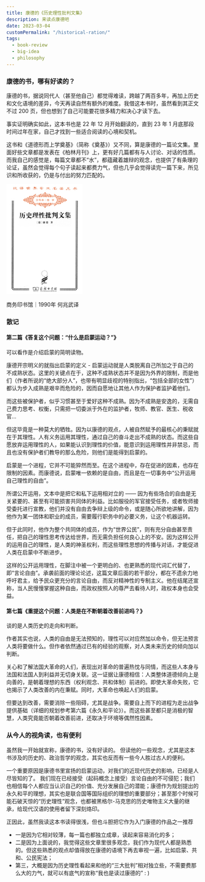```yaml
---
title: 康德的《历史理性批判文集》
description: 来读点康德吧
date: 2023-03-04
customPermalink: "/historical-ration/"
tags:
  - book-review
  - big-idea
  - philosophy
---
```


### 康德的书，哪有好读的？
康德的书，据说同代人（甚至他自己）都觉得难读，跨越了两百多年，再加上历史和文化语境的差异，今天再读自然有额外的难度。我借这本书时，虽然看到其正文不过 200 页，但也想到了自己可能要花很多精力和决心才读下去。

事实证明确实如此，这本书也是 22 年 12 月开始翻读的，直到 23 年 1 月底那段时间过年在家，自己才找到一些适合阅读的心境和契机。

这书和《道德形而上学奠基》（简称《奠基》）又不同，算是康德的一篇论文集。里面好些文章都是发表在《柏林月刊》上，更有好几篇都有与人讨论、对话的性质。而我自己的感觉是，每篇文章都不“水”，都蕴藏着雄辩的观念，也提供了有条理的论证，虽然会觉得每个句子读起来都费力气，但也几乎会觉得读完一篇下来，所见识和所收获的，仍是与付出的努力匹配的。

<img src="/images/historical-ration-book.jpeg" width=200dp>

商务印书馆｜1990年
何兆武译

### 散记
#### 第二篇《答复这个问题：“什么是启蒙运动？”》
可以看作是介绍启蒙的简明读物。

康德开宗明义的就指出启蒙的定义 - 启蒙运动就是人类脱离自己所加之于自己的不成熟状态。这里的关键点在于，这种不成熟状态并不是因为外界的限制，而是他们（作者所说的“绝大部分人”，也带有明显歧视的特别指出，“包括全部的女性”）都认为步入成熟是艰辛而危险的，因而自愿地让其他人作为保护者监护着他们。

而这些被保护者，似乎习惯甚至于爱好这种不成熟。因为不成熟是安逸的，无需自己费力思考、权衡，只需把一切委派于外在的监护者，牧师、教官、医生、税收官... 

但这毕竟是一种莫大的牺牲。因为以康德的观点，人被自然赋予的最核心的秉赋就在于其理性。人有义务运用其理性，通过自己的奋斗走出不成熟的状态。而这些自愿放弃运用理性的人，如果能认识到理性的价值，能意识到运用理性并非禁忌，而且也没有保护者们教导的那么危险，则他们是能得到启蒙的。

启蒙是一个进程，它并不可能猝然而至。在这个进程中，存在促进的因素，也存在限制的因素。而康德说，启蒙唯一依赖的是自由，而且是在一切事务中“公开运用自己理性的自由”。

所谓公开运用，文本中是把它和私下运用相对立的 —— 因为有些场合的自由是无关紧要的、甚至有可能损害共同体的利益。比如服役的军官接受任务，或者牧师接受委托进行宣教，他们并没有自由去争辩上级的命令，或是随心所欲地讲解，因为他作为某一团体和职业的成员，需要履行职务中的必要义务，让这个机器运转。

但于此同时，他作为整个共同体的成员，作为“世界公民”，则有充分自由甚至责任，把自己的理性思考传达给世界，而无需负担任何良心上的不安。因为这样公开的运用自己的理性，是人类的神圣权利，而这些理性思想的传播与对话，才能促进人类在启蒙中不断进步。

这样的公开运用理性，在脚注中被一个更明白的、也更熟悉的现代词汇代替了，即“言论自由”。承袭前面的理论论述，这篇文章后面的若干部分，都在不遗余力地呼吁君主，给予民众更充分的言论自由，而反对精神性的专制主义。他在结尾还宣称，当人民慢慢掌握这种自由，而政权按照人的尊严去看待人时，政权本身也会受益。

#### 第七篇《重提这个问题：人类是在不断朝着改善前进吗？》
谈的是人类历史的走向和判断。

作者其实也说，人类的自由是无法预知的，理性可以对应然加以命令，但无法预言人类将要做什么。但作者依然通过已有的经验的观察，对人类未来历史的倾向加以判断。

关心和了解法国大革命的人们，表现出对革命的普遍热忱与同情，而这些人本身与法国和法国人到利益并无切身关联。这一证据让康德相信：人类整体道德倾向上是向善的，是朝着理想的东西（权利观念、共和体制）前进的。即使大革命失败，它也揭示了人类改善的内在秉赋。同时，大革命也唤起人们的启蒙。

但要达到改善，需要消除一些阻碍，尤其是战争。需要自上而下的进程为走出战争提供基础（详细的规划参考第六篇《永久和平论》）。而这些甚至都只是消极的智慧，人类究竟能否朝着改善前进，还取决于环境等偶然性因素。

### 从今人的视角读，也有便利
虽然我一开始就宣称，康德的书，没有好读的。
但读他的一些观念，尤其是这本书涉及的历史的、政治哲学的观念，其实也反而有一些今人胜过古人的便利。

一个重要原因是康德书里宣扬的启蒙运动，对我们的近现代历史的影响，已经是人尽皆知的了。
我们现在已经接受（起码概念上接受）言论自由的不可侵犯；我们也相信每个人都应当认识自己的价值、充分发展自己的潜能；康德作为规划提出的永久和平的理想，其实也是联合国等国际组织的理想的重要部分；甚至那个时候可能石破天惊的“历史理性”观念，也都被黑格尔-马克思的历史唯物主义大量的继承，给现代汉语的使用者留下深刻烙印。

正因此，虽然我读这本书读得很浅，但也斗胆把它作为入门康德的作品之一推荐
- 一是因为它相对较薄，每一篇也都独立成章，读起来容易消化的多；
- 二是因为上面说的，我觉得这些文章里很多观念，我们作为现代人都是熟悉的。但这些熟悉的观点却值得放在康德的语境下再去审视一遍，比如启蒙、共和、公民宪法；
- 第三，大概是因为历史理性看起来和他的“三大批判”相对独立些，不需要费那么大的力气，就可以有底气的宣称“我也是读过康德的” : )